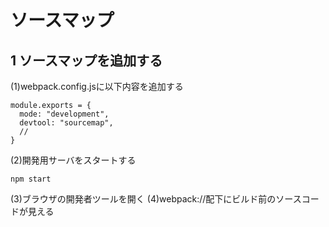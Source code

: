 # ソースマップ

## 1 ソースマップを追加する

(1)webpack.config.jsに以下内容を追加する

```
module.exports = {
  mode: "development",
  devtool: "sourcemap",
  //
}
```

(2)開発用サーバをスタートする

```
npm start
```

(3)ブラウザの開発者ツールを開く
(4)webpack://配下にビルド前のソースコードが見える
